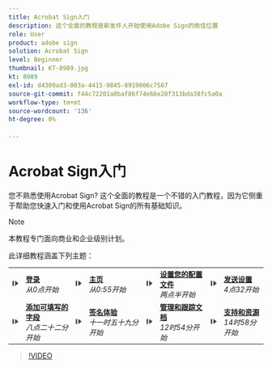```yaml
---
title: Acrobat Sign入门
description: 这个全面的教程是新发件人开始使用Adobe Sign的绝佳位置
role: User
product: adobe sign
solution: Acrobat Sign
level: Beginner
thumbnail: KT-8989.jpg
kt: 8989
exl-id: d4309ad3-003a-4415-9845-8919006c7567
source-git-commit: f44c72201a0baf86f74e66e28f313bda38fc5a0a
workflow-type: tm+mt
source-wordcount: '136'
ht-degree: 0%

---
```


# Acrobat Sign入门

您不熟悉使用Acrobat Sign? 这个全面的教程是一个不错的入门教程，因为它侧重于帮助您快速入门和使用Acrobat Sign的所有基础知识。

>[!NOTE]
>
>本教程专门面向商业和企业级别计划。

此详细教程涵盖下列主题：

<table style="table-layout:auto">
<tr>
  <td>
    <a href="https://video.tv.adobe.com/v/337151?hidetitle=true">
      <img alt="快进图像" src="../assets/Stepforward_18.png" />
    </a>
  </td>
  <td>
     <a href="https://video.tv.adobe.com/v/337151?hidetitle=true"><strong>登录</strong></a>
         <br>
        <em>从0点开始</em>
    </td>
     <td>
    <a href="https://video.tv.adobe.com/v/337151/?autoplay=true&t=55">
      <img alt="快进图像" src="../assets/Stepforward_18.png" />
    </a>
  </td>
  <td>
     <a href="https://video.tv.adobe.com/v/337151/?autoplay=true&t=55"><strong>主页</strong></a>
         <br>
        <em>从0:55开始</em>
    </td>
    <td>
    <a href="https://video.tv.adobe.com/v/337151/?autoplay=true&t=153">
      <img alt="快进图像" src="../assets/Stepforward_18.png" />
    </a>
  </td>
  <td>
     <a href="https://video.tv.adobe.com/v/337151/?autoplay=true&t=153"><strong>设置您的配置文件</strong></a>
        <br>
        <em>两点半开始</em>
    </td>
    <td>
    <a href="https://video.tv.adobe.com/v/337151/?autoplay=true&t=272">
      <img alt="快进图像" src="../assets/Stepforward_18.png" />
    </a>
  </td>
  <td>
     <a href="https://video.tv.adobe.com/v/337151/?autoplay=true&t=272"><strong>发送设置</strong></a>
        <br>
        <em>4点32开始</em>
    </td>
  </tr>
  <tr>
    <td>
    <a href="https://video.tv.adobe.com/v/337151/?autoplay=true&t=551">
      <img alt="快进图像" src="../assets/Stepforward_18.png" />
    </a>
  </td>
  <td>
     <a href="https://video.tv.adobe.com/v/337151/?autoplay=true&t=551"><strong>添加可填写的字段</strong></a>
         <br>
        <em>八点二十二分开始</em>
    </td>
    <td>
    <a href="https://video.tv.adobe.com/v/337151/?autoplay=true&t=719">
      <img alt="快进图像" src="../assets/Stepforward_18.png" />
    </a>
  </td>
  <td>
     <a href="https://video.tv.adobe.com/v/337151/?autoplay=true&t=719"><strong>签名体验</strong></a>
        <br>
        <em>十一时五十九分开始</em>
    </td>
    <td>
    <a href="https://video.tv.adobe.com/v/337151/?autoplay=true&t=774">
      <img alt="快进图像" src="../assets/Stepforward_18.png" />
    </a>
  </td>
  <td>
     <a href="https://video.tv.adobe.com/v/337151/?autoplay=true&t=774"><strong>管理和跟踪文档</strong></a>
        <br>
        <em>12时54分开始</em>
    </td>
    <td>
    <a href="https://video.tv.adobe.com/v/337151/?autoplay=true&t=898">
      <img alt="快进图像" src="../assets/Stepforward_18.png" />
    </a>
  </td>
  <td>
     <a href="https://video.tv.adobe.com/v/337151/?autoplay=true&t=898"><strong>支持和资源</strong></a>
        <br>
        <em>14时58分开始</em>
    </td>
  </tr>
  </table>

>[!VIDEO](https://video.tv.adobe.com/v/337151?hidetitle=true)
